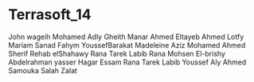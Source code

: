 Terrasoft_14
========
John wageih
Mohamed Adly Gheith
Manar Ahmed Eltayeb Ahmed Lotfy
Mariam Sanad Fahym
YoussefBarakat
Madeleine Aziz
Mohamed Ahmed Sherif
Rehab elShahawy
Rana Tarek Labib
Rana Mohsen El-brishy
Abdelrahman yasser
Hagar Essam
Rana Tarek Labib
Youssef Aly
Ahmed Samouka
Salah Zalat
